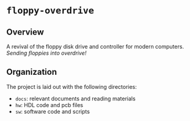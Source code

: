# `floppy-overdrive`

## Overview

A revival of the floppy disk drive and controller for modern computers. _Sending floppies into overdrive!_

## Organization

The project is laid out with the following directories:

- `docs`: relevant documents and reading materials
- `hw`: HDL code and pcb files
- `sw`: software code and scripts
